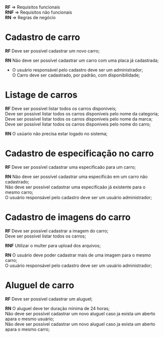**RF** => Requisitos funcionais<br>
**RNF** => Requisitos não funcionais<br>
**RN** => Regras de negócio<br>

# Cadastro de carro

**RF**
Deve ser possível cadastrar um novo carro;<br>

**RN**
Não deve ser possível cadastrar um carro com uma placa já cadastrada;<br>
* O usuário responsável pelo cadastro deve ser um administrador;<br>
O Carro deve ser cadastrado, por padrão, com disponibilidade;<br>

# Listage de carros

**RF**
Deve ser possível listar todos os carros disponíveis;<br>
Deve ser possível listar todos os carros disponíveis pelo nome da categoria;<br>
Deve ser possível listar todos os carros disponíveis pelo nome da marca;<br>
Deve ser possível listar todos os carros disponíveis pelo nome do carro;<br>

**RN**
O usúario não precisa estar logado no sistema;<br>

# Cadastro de especificação no carro

**RF**
Deve ser possível cadastrar uma especificaão para um carro;<br>


**RN**
Não deve ser possível cadastrar uma especificão em um carro não cadastrado;<br>
Não deve ser possível cadastrar uma especificaão já existente para o mesmo carro;<br>
O usuário responsável pelo cadastro deve ser um usuário administrador;<br>

# Cadastro de imagens do carro

**RF**
Deve ser possível cadastrar a imagem do carro;<br>
Deve ser possível listar todos os carros;<br>

**RNF**
Utilizar o multer para upload dos arquivos;<br>

**RN**
O usuário deve poder cadastrar mais de uma imagem para o mesmo carro;<br>
O usuário responsável pelo cadastro deve ser um usuário administrador;<br>

# Aluguel de carro

**RF**
Deve ser possível cadastrar um aluguel;<br>

**RN**
O aluguel deve ter duração mínima de 24 horas;<br>
Não deve ser possível cadastrar um novo aluguel caso ja exista um aberto apara o mesmo usuário;<br>
Não deve ser possível cadastrar um novo aluguel caso ja exista um aberto apara o mesmo carro;<br>